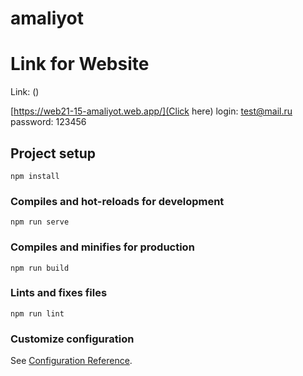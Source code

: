 # amaliyot
# Link for Website

Link: ()

[https://web21-15-amaliyot.web.app/](Click here)
login: test@mail.ru
password: 123456

## Project setup
```
npm install
```

### Compiles and hot-reloads for development
```
npm run serve
```

### Compiles and minifies for production
```
npm run build
```

### Lints and fixes files
```
npm run lint
```

### Customize configuration
See [Configuration Reference](https://cli.vuejs.org/config/).
